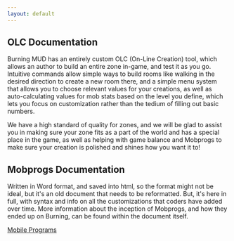 ```yaml
---
layout: default
---
```

## OLC Documentation
Burning MUD has an entirely custom OLC (On-Line Creation) tool, which allows an author to build an entire zone in-game, and test it as you go. Intuitive commands allow simple ways to build rooms like walking in the desired direction to create a new room there, and a simple menu system that allows you to choose relevant values for your creations, as well as auto-calculating values for mob stats based on the level you define, which lets you focus on customization rather than the tedium of filling out basic numbers.

We have a high standard of quality for zones, and we will be glad to assist you in making sure your zone fits as a part of the world and has a special place in the game, as well as helping with game balance and Mobprogs to make sure your creation is polished and shines how you want it to!

## Mobprogs Documentation
Written in Word format, and saved into html, so the format might not be ideal, but it's an old document that needs to be reformatted. But, it's here in full, with syntax and info on all the customizations that coders have added over time. More information about the inception of Mobprogs, and how they ended up on Burning, can be found within the document itself.

<a href="/docs/mobile_programs.html">Mobile Programs</a>